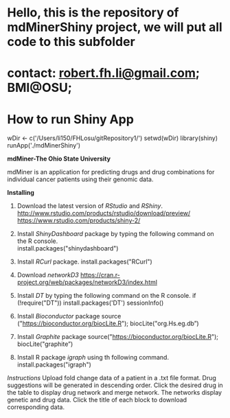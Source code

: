 # Hello, this is the repository of mdMinerShiny project, we will put all code to this subfolder
# contact: robert.fh.li@gmail.com; BMI@OSU;

# How to run Shiny App
wDir <- c('/Users/li150/FHLosu/gitRepository1/')
setwd(wDir)
library(shiny)
runApp('./mdMinerShiny')

**mdMiner-The Ohio State University**

mdMiner is an application for predicting drugs and drug combinations for individual cancer patients using their genomic data.
 
**Installing** 

1) Download the latest version of *RStudio* and *RShiny*.
http://www.rstudio.com/products/rstudio/download/preview/
https://www.rstudio.com/products/shiny-2/

2) Install *ShinyDashboard* package by typing the following command on the R console.  
install.packages("shinydashboard") 

3) Install *RCurl* package. install.packages("RCurl")

4) Download *networkD3* https://cran.r-project.org/web/packages/networkD3/index.html

4) Install *DT* by typing the following command on the R console. 
if (!require("DT")) install.packages('DT')
sessionInfo()

5) Install *Bioconductor* package 
source ("https://bioconductor.org/biocLite.R"); biocLite("org.Hs.eg.db”)

6) Install *Graphite* package 
source("https://bioconductor.org/biocLite.R");
biocLite("graphite”)

7) Install R package *igraph* using th following command.
 install.packages("igraph")
 
*Instructions*
Upload fold change data of a patient in a .txt file format. Drug suggestions will be generated in descending order. Click the desired drug  in the table to display drug network and merge network. The networks display genetic and drug data. Click the title of each block to download corresponding data.
